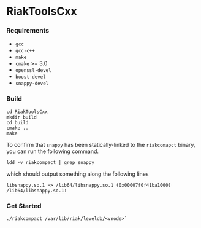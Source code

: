 # RiakToolsCxx

### Requirements

- `gcc`
- `gcc-c++`
- `make`
- `cmake` >= 3.0
- `openssl-devel`
- `boost-devel`
- `snappy-devel`


### Build

```
cd RiakToolsCxx
mkdir build
cd build
cmake ..
make
```

To confirm that `snappy` has been statically-linked to the `riakcomapct` binary, you can
run the following command.

```
ldd -v riakcompact | grep snappy
```

which should output something along the following lines

```
libsnappy.so.1 => /lib64/libsnappy.so.1 (0x00007f0f41ba1000)
/lib64/libsnappy.so.1:
```

### Get Started

```
./riakcompact /var/lib/riak/leveldb/<vnode>`
```
